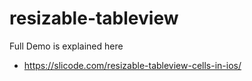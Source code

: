# resizable-tableview

Full Demo is explained here

  - https://slicode.com/resizable-tableview-cells-in-ios/
